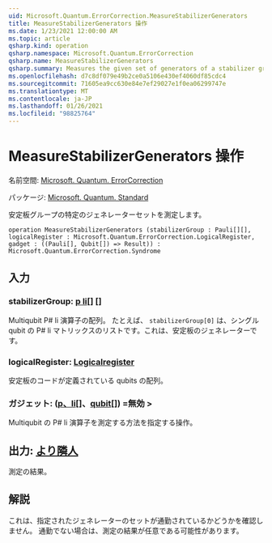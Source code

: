 ```yaml
---
uid: Microsoft.Quantum.ErrorCorrection.MeasureStabilizerGenerators
title: MeasureStabilizerGenerators 操作
ms.date: 1/23/2021 12:00:00 AM
ms.topic: article
qsharp.kind: operation
qsharp.namespace: Microsoft.Quantum.ErrorCorrection
qsharp.name: MeasureStabilizerGenerators
qsharp.summary: Measures the given set of generators of a stabilizer group.
ms.openlocfilehash: d7c8df079e49b2ce0a5106e430ef4060df85cdc4
ms.sourcegitcommit: 71605ea9cc630e84e7ef29027e1f0ea06299747e
ms.translationtype: MT
ms.contentlocale: ja-JP
ms.lasthandoff: 01/26/2021
ms.locfileid: "98825764"
---
```

# <a name="measurestabilizergenerators-operation"></a>MeasureStabilizerGenerators 操作

名前空間: [Microsoft. Quantum. ErrorCorrection](xref:Microsoft.Quantum.ErrorCorrection)

パッケージ: [Microsoft. Quantum. Standard](https://nuget.org/packages/Microsoft.Quantum.Standard)


安定板グループの特定のジェネレーターセットを測定します。

```qsharp
operation MeasureStabilizerGenerators (stabilizerGroup : Pauli[][], logicalRegister : Microsoft.Quantum.ErrorCorrection.LogicalRegister, gadget : ((Pauli[], Qubit[]) => Result)) : Microsoft.Quantum.ErrorCorrection.Syndrome
```


## <a name="input"></a>入力

### <a name="stabilizergroup--pauli"></a>stabilizerGroup: [p li](xref:microsoft.quantum.lang-ref.pauli)[] []

Multiqubit P# li 演算子の配列。
たとえば、 `stabilizerGroup[0]` は、シングル qubit の P# li マトリックスのリストです。これは、安定板のジェネレーターです。


### <a name="logicalregister--logicalregister"></a>logicalRegister: [Logicalregister](xref:Microsoft.Quantum.ErrorCorrection.LogicalRegister)

安定板のコードが定義されている qubits の配列。


### <a name="gadget--pauliqubit--__invalidresult__"></a>ガジェット: ([p、li](xref:microsoft.quantum.lang-ref.pauli)[]、[qubit](xref:microsoft.quantum.lang-ref.qubit)[]) =__無効 <Result>__> 

Multiqubit の P# li 演算子を測定する方法を指定する操作。



## <a name="output--syndrome"></a>出力: [より隣人](xref:Microsoft.Quantum.ErrorCorrection.Syndrome)

測定の結果。

## <a name="remarks"></a>解説

これは、指定されたジェネレーターのセットが通勤されているかどうかを確認しません。
通勤でない場合は、測定の結果が任意である可能性があります。